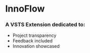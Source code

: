 # InnoFlow
### A VSTS Extension dedicated to:
* Project transparency
* Feedback included
* Innovation showcased
